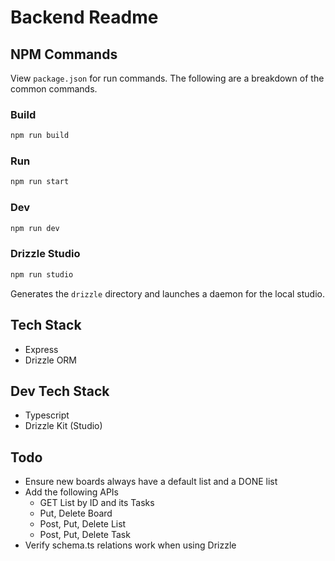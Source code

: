 # Backend Readme

## NPM Commands

View `package.json` for run commands. The following are a breakdown of the common commands.

### Build

```bash
npm run build
```

### Run

```bash
npm run start
```

### Dev

```bash
npm run dev
```

### Drizzle Studio

```bash
npm run studio
```

Generates the `drizzle` directory and launches a daemon for the local studio.

## Tech Stack

- Express
- Drizzle ORM

## Dev Tech Stack

- Typescript
- Drizzle Kit (Studio)

## Todo

- Ensure new boards always have a default list and a DONE list
- Add the following APIs
  - GET List by ID and its Tasks
  - Put, Delete Board
  - Post, Put, Delete List
  - Post, Put, Delete Task
- Verify schema.ts relations work when using Drizzle
